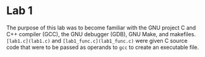 # Lab 1

The purpose of this lab was to become familiar with the GNU project C and C++
compiler (GCC), the GNU debugger (GDB), GNU Make, and makefiles. `[lab1.c](lab1.c)` and
`[lab1_func.c](lab1_func.c)` were given C source code that were to be passed as operands to
`gcc` to create an executable file.
